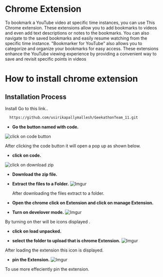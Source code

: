 
# Chrome Extension

To bookmark a YouTube video at specific time instances, you can use This Chrome extension. These extensions allow you to add bookmarks to videos and even add text descriptions or notes to the bookmarks. You can also navigate to the saved bookmarks and easily resume watching from the specific time instance. "Bookmarker for YouTube" also allows you to categorize and organize your bookmarks for easy access. These extensions enhance the YouTube viewing experience by providing a convenient way to save and revisit specific points in videos

# How to install chrome extension

## Installation Process

Install Go to this link..

```bash
  https://github.com/usirikapallymallesh/GeekathonTeam_11.git
```
- **Go the button named with code.**

![click on code button](https://i.imgur.com/qUwcvdQ.png)

After clicking the code button it will open a pop up as shown below.

- **click on code.**

![click on download zip](https://i.imgur.com/Usb65tR.png)

- **Download the zip file.**

- **Extract the files to a Folder.**
![Imgur](https://i.imgur.com/a48c8HR.png)

  After downloading the files extract to a folder.

- **Open the chrome click on Extension and click on manage Extension.**

- **Turn on develover mode.**
![Imgur](https://i.imgur.com/VI6ObPy.png)

By turning on ther will be icons displayed .
- **click on load unpacked.**

- **select the folder to upload that is chrome Extension.**
![Imgur](https://i.imgur.com/StcWhYS.png)

After loading the extension this icon is displayed.

- **pin the Extension.**
![Imgur](https://i.imgur.com/fM0WuMx.png)

To use more effeciently pin the extension.

